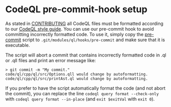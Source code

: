 # CodeQL pre-commit-hook setup

As stated in [CONTRIBUTING](../CONTRIBUTING.md) all CodeQL files must be formatted according to our [CodeQL style guide](ql-style-guide.md). You can use our pre-commit hook to avoid committing incorrectly formatted code. To use it, simply copy the [pre-commit](../misc/scripts/pre-commit) script to `.git/modules/ql/hooks/pre-commit` and make sure that it is executable.

The script will abort a commit that contains incorrectly formatted code in .ql or .qll files and print an error message like:

```
> git commit -m "My commit."
code/ql/cpp/ql/src/Options.qll would change by autoformatting.
code/ql/cpp/ql/src/printAst.ql would change by autoformatting.
```

If you prefer to have the script automatically format the code (and not abort the commit), you can replace the line `codeql query format --check-only` with `codeql query format --in-place` (and `exit $exitVal` with `exit 0`).
